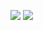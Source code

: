 <img src="https://github-readme-stats.vercel.app/api?username=drmeepso&show_icons=true&theme=dracula">  <img src="https://github-readme-stats.vercel.app/api/top-langs/?username=drmeepso&show_icons=true&theme=dracula">
